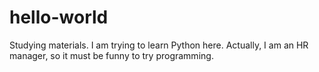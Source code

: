 # hello-world
Studying materials.
I am trying to learn Python here. Actually, I am an HR manager, so it must be funny to try programming.

